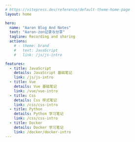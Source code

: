 ```yaml
---
# https://vitepress.dev/reference/default-theme-home-page
layout: home

hero:
  name: "Aaron Blog And Notes"
  text: "Aaron-zon记录与分享"
  tagline: Recording and sharing
  actions:
    # - theme: brand
    #   text: JavaScript
    #   link: /js/js-intro

features:
  - title: JavaScript
    details: JavaScript 基础笔记
    link: /js/js-intro
  - title: Vue
    details: Vue 基础笔记
    link: /vue/vue-intro
  - title: Css
    details: Css 样式笔记
    link: /css/css-intro
  - title: Python
    details: Python 学习笔记
    link: /css/css-intro
  - title: Docker
    details: Docker 学习笔记
    link: /docker/docker-intro
---
```



